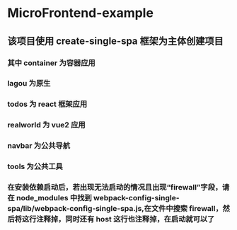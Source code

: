 # MicroFrontend-example

## 该项目使用 create-single-spa 框架为主体创建项目 
### 其中 container 为容器应用
### lagou 为原生
### todos 为 react 框架应用
### realworld 为 vue2 应用
### navbar 为公共导航
### tools 为公共工具

### 在安装依赖启动后，若出现无法启动的情况且出现“firewall”字段，请在 node_modules 中找到 webpack-config-single-spa/lib/webpack-config-single-spa.js,在文件中搜索 firewall，然后将这行注释掉，同时还有 host 这行也注释掉，在启动就可以了
